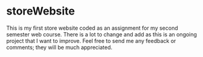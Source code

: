 # storeWebsite

This is my first store website coded as an assignment for my second semester web course. There is a lot to change and add as this is an ongoing project that I want to improve. Feel free to send me any feedback or comments; they will be much appreciated.
